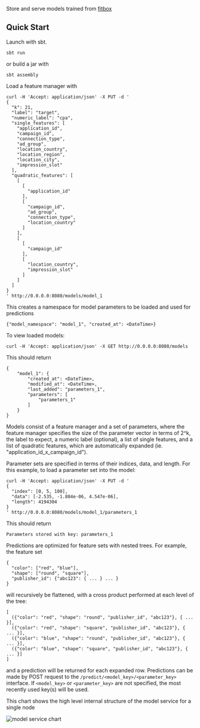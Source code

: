 Store and serve models trained from [fitbox](http://github.com/cdgore/fitbox)


Quick Start
-----------

Launch with sbt.


    sbt run


or build a jar with


    sbt assembly


Load a feature manager with

    curl -H 'Accept: application/json' -X PUT -d '
    {
      "k": 21,
      "label": "target",
      "numeric_label": "cpa",
      "single_features": [
        "application_id",
        "campaign_id",
        "connection_type",
        "ad_group",
        "location_country",
        "location_region",
        "location_city",
        "impression_slot"
      ],
      "quadratic_features": [
        [
          [
            "application_id"
          ],
          [
            "campaign_id",
            "ad_group",
            "connection_type",
            "location_country"
          ]
        ],
        [
          [
            "campaign_id"
          ],
          [
            "location_country",
            "impression_slot"
          ]
        ]
      ]
    }
    ' http://0.0.0.0:8080/models/model_1


This creates a namespace for model parameters to be loaded and used for predictions


    {"model_namespace": "model_1", "created_at": <DateTime>}

To view loaded models:

    curl -H 'Accept: application/json' -X GET http://0.0.0.0:8080/models

This should return

    {
        "model_1": {
            "created_at": <DateTime>,
            "modified_at": <DateTime>,
            "last_added": "parameters_1",
            "parameters": [
                "parameters_1"
            ]
        }
    }

Models consist of a feature manager and a set of parameters, where the feature manager
specifies the size of the parameter vector in terms of 2^k, the label to expect, 
a numeric label (optional), a list of single features, and a list of quadratic features, 
which are automatically expanded (ie. "application_id_x_campaign_id").

Parameter sets are specified in terms of their indices, data, and length. For this example,
to load a parameter set into the model:


    curl -H 'Accept: application/json' -X PUT -d '
    {
      "index": [0, 5, 100],
      "data": [-2.535, -1.884e-06, 4.547e-06],
      "length": 4194304
    }
    ' http://0.0.0.0:8080/models/model_1/parameters_1

This should return

    Parameters stored with key: parameters_1

Predictions are optimized for feature sets with nested trees.  For example, the feature set

    {
      "color": ["red", "blue"],
      "shape": ["round", "square"],
      "publisher_id": {"abc123": { ... } ... }
    }

will recursively be flattened, with a cross product performed at each level of the tree:

    [
      ({"color": "red", "shape": "round", "publisher_id", "abc123"}, { ... }],
      ({"color": "red", "shape": "square", "publisher_id", "abc123"}, { ... }],
      ({"color": "blue", "shape": "round", "publisher_id", "abc123"}, { ... }],
      ({"color": "blue", "shape": "square", "publisher_id", "abc123"}, { ... }]
    ]

and a prediction will be returned for each expanded row. Predictions can be made by POST
request to the ```/predict/<model_key>/<parameter_key>``` interface.  If ```<model_key>``` or 
```<parameter_key>``` are not specified, the most recently used key(s) will be used.

This chart shows the high level internal structure of the model service for a single node

![model service chart](/../static_resources/docs/images/model_service_chart.png?raw=true "Model Service Chart")
